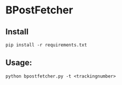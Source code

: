# BPostFetcher

## Install

    pip install -r requirements.txt

## Usage:
    
    python bpostfetcher.py -t <trackingnumber>
